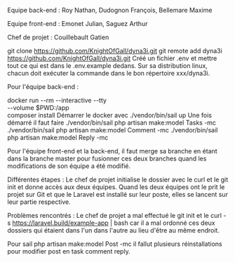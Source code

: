 Equipe back-end : Roy Nathan, Dudognon François, Bellemare Maxime

Equipe front-end : Emonet Julian, Saguez Arthur

Chef de projet : Couillebault Gatien

git clone https://github.com/KnightOfGall/dyna3i.git
git remote add dyna3i https://github.com/KnightOfGall/dyna3i.git
Créé un fichier .env et mettre tout ce qui est dans le .env.example dedans. Sur sa distribution linux, chacun doit exécuter la commande dans le bon répertoire xxx/dyna3i.

Pour l'équipe back-end :

docker run --rm --interactive --tty \
  --volume $PWD:/app \
  composer install
Démarrer le docker avec ./vendor/bin/sail up Une fois démarré il faut faire ./vendor/bin/sail php artisan make:model Tasks -mc ./vendor/bin/sail php artisan make:model Comment -mc ./vendor/bin/sail php artisan make:model Reply -mc

Pour l'équipe front-end et la back-end, il faut merge sa branche en étant dans la branche master pour fusionner ces deux branches quand les modifications de son équipe a été modifié.

Différentes étapes : Le chef de projet initialise le dossier avec le curl et le git init et donne accès aux deux équipes. Quand les deux équipes ont le prit le projet sur Git et que le Laravel est installé sur leur poste, elles se lancent sur leur partie respective.

Problèmes rencontrés : Le chef de projet a mal effectué le git init et le curl -s https://laravel.build/example-app | bash car il a mal ordonné ces deux dossiers qui étaient dans l'un dans l'autre au lieu d'être au même endroit.

Pour sail php artisan make:model Post -mc il fallut plusieurs réinstallations pour modifier post en task comment reply.